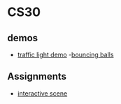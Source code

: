 # CS30

## demos
- [traffic light demo](traffic-lights)
-[bouncing balls](bouncing-balls)

## Assignments
- [interactive scene](interactive-scene)
